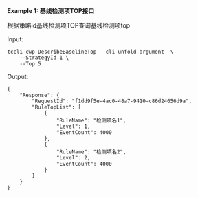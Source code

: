 **Example 1: 基线检测项TOP接口**

根据策略id基线检测项TOP查询基线检测项top

Input: 

```
tccli cwp DescribeBaselineTop --cli-unfold-argument  \
    --StrategyId 1 \
    --Top 5
```

Output: 
```
{
    "Response": {
        "RequestId": "f1dd9f5e-4ac0-48a7-9410-c86d24656d9a",
        "RuleTopList": [
            {
                "RuleName": "检测项名1",
                "Level": 1,
                "EventCount": 4000
            },
            {
                "RuleName": "检测项名2",
                "Level": 2,
                "EventCount": 4000
            }
        ]
    }
}
```

